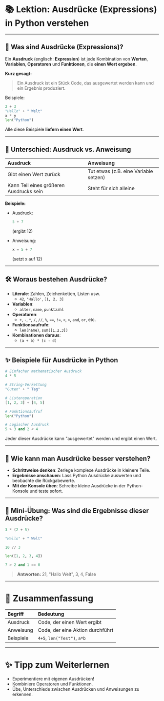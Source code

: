 # 📚 Lektion: Ausdrücke (Expressions) in Python verstehen

---

## 💭 Was sind Ausdrücke (Expressions)?

Ein **Ausdruck** (englisch: **Expression**) ist jede Kombination von **Werten**, **Variablen**, **Operatoren** und **Funktionen**, die **einen Wert ergeben**.

**Kurz gesagt:**

> Ein Ausdruck ist ein Stück Code, das ausgewertet werden kann und ein Ergebnis produziert.

Beispiele:

```python
2 + 3
"Hallo" + " Welt"
x * y
len("Python")
```

Alle diese Beispiele **liefern einen Wert**.

---

## 🔄 Unterschied: Ausdruck vs. Anweisung

| Ausdruck                                  | Anweisung                             |
| :---------------------------------------- | :------------------------------------ |
| Gibt einen Wert zurück                   | Tut etwas (z.B. eine Variable setzen) |
| Kann Teil eines größeren Ausdrucks sein | Steht für sich alleine               |

**Beispiele:**

- Ausdruck:

  ```python
  5 + 7
  ```

  (ergibt 12)
- Anweisung:

  ```python
  x = 5 + 7
  ```

  (setzt x auf 12)

---

## 🛠️ Woraus bestehen Ausdrücke?

- **Literale**: Zahlen, Zeichenketten, Listen usw.
  - `42`, `'Hallo'`, `[1, 2, 3]`
- **Variablen**:
  - `alter`, `name`, `punktzahl`
- **Operatoren**:
  - `+`, `-`, `*`, `/`, `//`, `%`, `==`, `!=`, `<`, `>`, `and`, `or`, etc.
- **Funktionsaufrufe**:
  - `len(name)`, `sum([1,2,3])`
- **Kombinationen daraus**:
  - `(a + b) * (c - d)`

---

## ✨ Beispiele für Ausdrücke in Python

```python
# Einfacher mathematischer Ausdruck
4 * 5

# String-Verkettung
"Guten" + " Tag"

# Listenoperation
[1, 2, 3] + [4, 5]

# Funktionsaufruf
len("Python")

# Logischer Ausdruck
5 > 3 and 2 < 4
```

Jeder dieser Ausdrücke kann "ausgewertet" werden und ergibt einen Wert.

---

## 🤔 Wie kann man Ausdrücke besser verstehen?

- **Schrittweise denken**: Zerlege komplexe Ausdrücke in kleinere Teile.
- **Ergebnisse anschauen**: Lass Python Ausdrücke auswerten und beobachte die Rückgabewerte.
- **Mit der Konsole üben**: Schreibe kleine Ausdrücke in der Python-Konsole und teste sofort.

---

## 📘 Mini-Übung: Was sind die Ergebnisse dieser Ausdrücke?

```python
3 * (2 + 5)

"Hallo" + " Welt"

10 // 3

len([1, 2, 3, 4])

7 > 2 and 1 == 0
```

> **Antworten:** 21, "Hallo Welt", 3, 4, False

---

# 💚 Zusammenfassung

| Begriff   | Bedeutung                         |
| :-------- | :-------------------------------- |
| Ausdruck  | Code, der einen Wert ergibt       |
| Anweisung | Code, der eine Aktion durchführt |
| Beispiele | `4+5`, `len("Test")`, `a*b` |

---

# ✨ Tipp zum Weiterlernen

- Experimentiere mit eigenen Ausdrücken!
- Kombiniere Operatoren und Funktionen.
- Übe, Unterschiede zwischen Ausdrücken und Anweisungen zu erkennen.
